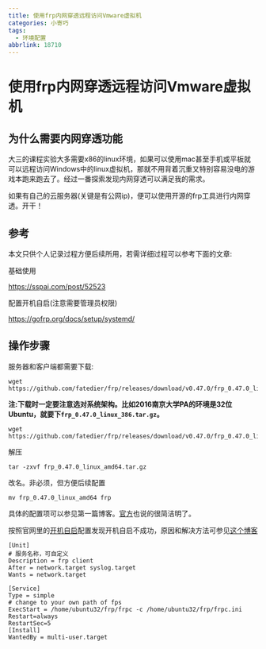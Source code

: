 ```yaml
---
title: 使用frp内网穿透远程访问Vmware虚拟机
categories: 小寄巧
tags:
  - 环境配置
abbrlink: 18710
---
```

# 使用frp内网穿透远程访问Vmware虚拟机

## 为什么需要内网穿透功能

大三的课程实验大多需要x86的linux环境，如果可以使用mac甚至手机或平板就可以远程访问Windows中的linux虚拟机，那就不用背着沉重又特别容易没电的游戏本跑来跑去了。经过一番探索发现内网穿透可以满足我的需求。

如果有自己的云服务器(关键是有公网ip)，便可以使用开源的frp工具进行内网穿透。开干！

## 参考

本文只供个人记录过程方便后续所用，若需详细过程可以参考下面的文章:

基础使用

https://sspai.com/post/52523

配置开机自启(注意需要管理员权限)

https://gofrp.org/docs/setup/systemd/

## 操作步骤

服务器和客户端都需要下载:

```shell
wget https://github.com/fatedier/frp/releases/download/v0.47.0/frp_0.47.0_linux_amd64.tar.gz
```

**注:下载时一定要注意选对系统架构。比如2016南京大学PA的环境是32位Ubuntu，就要下`frp_0.47.0_linux_386.tar.gz`。**

```shell
wget https://github.com/fatedier/frp/releases/download/v0.47.0/frp_0.47.0_linux_386.tar.gz
```

解压

```shell
tar -zxvf frp_0.47.0_linux_amd64.tar.gz
```
改名。非必须，但方便后续配置

```shell
mv frp_0.47.0_linux_amd64 frp
```
具体的配置项可以参见第一篇博客。[官方](https://gofrp.org/docs/examples/ssh/)也说的很简洁明了。

按照官网里的[开机自启](https://gofrp.org/docs/setup/systemd/)配置发现开机自启不成功，原因和解决方法可参见[这个博客](https://www.mmuaa.com/post/537d04e936b78620.html)

```shell
[Unit]
# 服务名称，可自定义
Description = frp client
After = network.target syslog.target
Wants = network.target

[Service]
Type = simple
# change to your own path of fps
ExecStart = /home/ubuntu32/frp/frpc -c /home/ubuntu32/frp/frpc.ini
Restart=always
RestartSec=5
[Install]
WantedBy = multi-user.target
```
